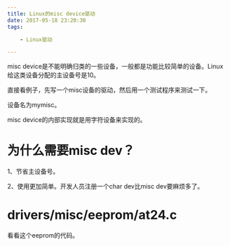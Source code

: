 ```yaml
---
title: Linux的misc device驱动
date: 2017-05-18 23:20:30
tags:

	- Linux驱动

---
```




misc device是不能明确归类的一些设备，一般都是功能比较简单的设备。Linux给这类设备分配的主设备号是10。

直接看例子，先写一个misc设备的驱动，然后用一个测试程序来测试一下。

设备名为mymisc。

misc device的内部实现就是用字符设备来实现的。



# 为什么需要misc dev？

1、节省主设备号。

2、使用更加简单。开发人员注册一个char dev比misc dev要麻烦多了。



# drivers/misc/eeprom/at24.c

看看这个eeprom的代码。

